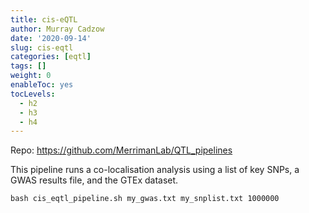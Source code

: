 ```yaml
---
title: cis-eQTL
author: Murray Cadzow
date: '2020-09-14'
slug: cis-eqtl
categories: [eqtl]
tags: []
weight: 0
enableToc: yes
tocLevels:
  - h2
  - h3
  - h4
---
```


Repo: https://github.com/MerrimanLab/QTL_pipelines

This pipeline runs a co-localisation analysis using a list of key SNPs, a GWAS results file, and the GTEx dataset.

```
bash cis_eqtl_pipeline.sh my_gwas.txt my_snplist.txt 1000000
```